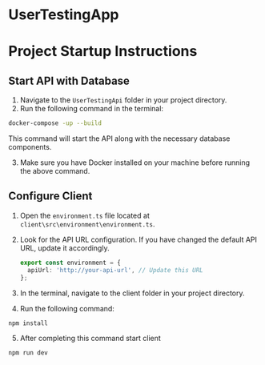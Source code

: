 # UserTestingApp

# Project Startup Instructions

## Start API with Database

1. Navigate to the `UserTestingApi` folder in your project directory.
2. Run the following command in the terminal:

```bash
docker-compose -up --build
```


This command will start the API along with the necessary database components.

3. Make sure you have Docker installed on your machine before running the above command.

## Configure Client

1. Open the `environment.ts` file located at `client\src\environment\environment.ts`.

2. Look for the API URL configuration. If you have changed the default API URL, update it accordingly.

   ```typescript
   export const environment = {
     apiUrl: 'http://your-api-url', // Update this URL
   };
3. In the terminal, navigate to the client folder in your project directory.

4. Run the following command:

```bash
npm install
```
5. After completing this command start client

```bash
npm run dev
```
